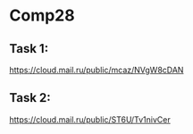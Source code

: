 # Comp28

## Task 1: 
https://cloud.mail.ru/public/mcaz/NVgW8cDAN

## Task 2:
https://cloud.mail.ru/public/ST6U/Tv1nivCer
